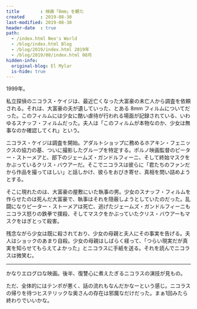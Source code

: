 ```yaml
---
title        : 映画「8mm」を観た
created      : 2019-08-30
last-modified: 2019-08-30
header-date  : true
path:
  - /index.html Neo's World
  - /blog/index.html Blog
  - /blog/2019/index.html 2019年
  - /blog/2019/08/index.html 08月
hidden-info:
  original-blog: El Mylar
  is-hide: true
---
```


1999年。

私立探偵のニコラス・ケイジは、最近亡くなった大富豪の未亡人から調査を依頼される。それは、大富豪の夫が遺していった、とある 8mm フィルムについてだった。このフィルムには少女に酷い虐待が行われる場面が記録されている、いわゆるスナッフ・フィルムだった。夫人は「このフィルムが本物なのか、少女は無事なのか確認してくれ」という。

ニコラス・ケイジは調査を開始。アダルトショップに務めるホアキン・フェニックスの協力の基、ついに撮影したグループを特定する。ポルノ映画監督のピーター・ストーメアと、部下のジェームズ・ガンドルフィーニ、そして終始マスクをかぶっているクリス・バウアーだ。そこでニコラスは彼らに「君たちのファンだから作品を撮ってほしい」と話しかけ、彼らをおびき寄せ、真相を問い詰めようとする。

そこに現れたのは、大富豪の屋敷にいた執事の男。少女のスナッフ・フィルムを作らせたのは死んだ大富豪で、執事はそれを隠蔽しようとしていたのだった。乱闘になりピーター・ストーメアは死亡、逃げたジェームズ・ガンドルフィーニもニコラス怒りの鉄拳で撲殺、そしてマスクをかぶっていたクリス・バウアーもマスクをはぎとって殺害。

残念ながら少女は既に殺されており、少女の母親と夫人にその事実を告げる。夫人はショックのあまり自殺。少女の母親はしばらく経って、「つらい現実だが真実を知らせてもらえてよかった」とニコラスに手紙を送る。それを読んでニコラスは微笑む。

---

かなりエログロな映画。後半、復讐心に煮えたぎるニコラスの演技が見もの。

ただ、全体的にはテンポが悪く、話の流れもなんだかなーという感じ。ニコラスの帰りを待つヒステリックな奥さんの存在は邪魔なだけだった。まぁ1回みたら終わりでいいかな。
